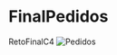 # FinalPedidos
RetoFinalC4
![Pedidos](https://user-images.githubusercontent.com/107975163/217413629-9b9de613-a7f8-4053-91e3-3a2ce5de859a.jpeg)

